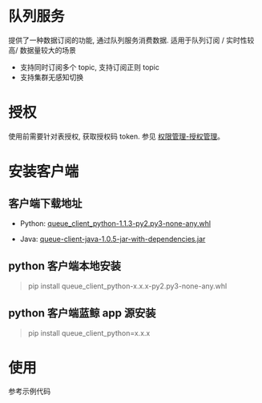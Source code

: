 # 队列服务

提供了一种数据订阅的功能, 通过队列服务消费数据. 适用于队列订阅 / 实时性较高/ 数据量较大的场景

* 支持同时订阅多个 topic, 支持订阅正则 topic
* 支持集群无感知切换

# 授权

使用前需要针对表授权, 获取授权码 token. 参见 [权限管理-授权管理](../../auth-management/token.md)。

# 安装客户端

## 客户端下载地址

* Python: [queue_client_python-1.1.3-py2.py3-none-any.whl](https://bktencent-1252002024.file.myqcloud.com/queue_client_python-1.1.3-py2.py3-none-any.whl)

* Java: [queue-client-java-1.0.5-jar-with-dependencies.jar](https://bktencent-1252002024.file.myqcloud.com/queue-client-java-1.0.5-jar-with-dependencies.jar)

## python 客户端本地安装

> pip install queue\_client\_python-x.x.x-py2.py3-none-any.whl

## python 客户端蓝鲸 app 源安装

> pip install queue\_client\_python=x.x.x

# 使用

参考示例代码

